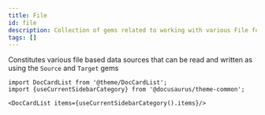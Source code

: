 ```yaml
---
title: File
id: file
description: Collection of gems related to working with various File formats
tags: []
---
```


Constitutes various file based data sources that can be read and written as using the `Source` and `Target` gems

```mdx-code-block
import DocCardList from '@theme/DocCardList';
import {useCurrentSidebarCategory} from '@docusaurus/theme-common';

<DocCardList items={useCurrentSidebarCategory().items}/>
```
